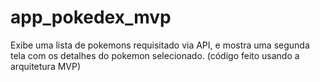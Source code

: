 # app_pokedex_mvp
 Exibe uma lista de pokemons requisitado via API, e mostra uma segunda tela com os detalhes do pokemon selecionado. (código feito usando a arquitetura MVP)
